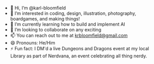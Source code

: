 - 👋 Hi, I’m @karl-bloomfield
- 👀 I’m interested in coding, design, illustration, photography, boardgames, and making things!
- 🌱 I’m currently learning how to build and implement AI
- 💞️ I’m looking to collaborate on any exciting
- 📫 You can reach out to me at krbloomfield@gmail.com
- 😄 Pronouns: He/Him
- ⚡ Fun fact: I DM'd a live Dungeons and Dragons event at my local Library as part of Nerdvana, an event celebrating all thing nerdy. 

<!---
karl-bloomfield/karl-bloomfield is a ✨ special ✨ repository because its `README.md` (this file) appears on your GitHub profile.
You can click the Preview link to take a look at your changes.
--->
